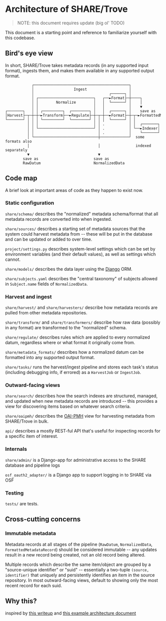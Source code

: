 # Architecture of SHARE/Trove
> NOTE: this document requires update (big ol' TODO)


This document is a starting point and reference to familiarize yourself with this codebase.

## Bird's eye view
In short, SHARE/Trove takes metadata records (in any supported input format),
ingests them, and makes them available in any supported output format.
```
            ┌───────────────────────────────────────────┐
            │                  Ingest                   │
            │                                  ┌──────┐ │
            │ ┌─────────────────────────┐   ┌──►Format├─┼────┐
            │ │        Normalize        │   │  └──────┘ │    │
            │ │                         │   │           │    ▼
┌───────┐   │ │ ┌─────────┐  ┌────────┐ │   │  ┌──────┐ │    save as
│Harvest├─┬─┼─┼─►Transform├──►Regulate├─┼─┬─┼──►Format├─┼─┬─►FormattedMetadataRecord
└───────┘ │ │ │ └─────────┘  └────────┘ │ │ │  └──────┘ │ │
          │ │ │                         │ │ .           │ │  ┌───────┐
          │ │ └─────────────────────────┘ │ .           │ └──►Indexer│
          │ │                             │ .           │    └───────┘
          │ └─────────────────────────────┼─────────────┘  some formats also
          │                               │                indexed separately
          ▼                               ▼
        save as                         save as
        RawDatum                        NormalizedData
```

## Code map

A brief look at important areas of code as they happen to exist now.

### Static configuration

`share/schema/` describes the "normalized" metadata schema/format that all
metadata records are converted into when ingested.

`share/sources/` describes a starting set of metadata sources that the system
could harvest metadata from -- these will be put in the database and can be
updated or added to over time.

`project/settings.py` describes system-level settings which can be set by
environment variables (and their default values), as well as settings
which cannot.

`share/models/` describes the data layer using the [Django](https://www.djangoproject.com/) ORM.

`share/subjects.yaml` describes the "central taxonomy" of subjects allowed
in `Subject.name` fields of `NormalizedData`.

### Harvest and ingest

`share/harvest/` and `share/harvesters/` describe how metadata records
are pulled from other metadata repositories.

`share/transform/` and `share/transformers/` describe how raw data (possibly
in any format) are transformed to the "normalized" schema.

`share/regulate/` describes rules which are applied to every normalized datum,
regardless where or what format it originally come from.

`share/metadata_formats/` describes how a normalized datum can be formatted
into any supported output format.

`share/tasks/` runs the harvest/ingest pipeline and stores each task's status
(including debugging info, if errored) as a `HarvestJob` or `IngestJob`.

### Outward-facing views

`share/search/` describes how the search indexes are structured, managed, and
updated when new metadata records are introduced -- this provides a view for
discovering items based on whatever search criteria.

`share/oaipmh/` describes the [OAI-PMH](https://www.openarchives.org/OAI/openarchivesprotocol.html)
view for harvesting metadata from SHARE/Trove in bulk.

`api/` describes a mostly REST-ful API that's useful for inspecting records for
a specific item of interest.

### Internals

`share/admin/` is a Django-app for administrative access to the SHARE database
and pipeline logs

`osf_oauth2_adapter/` is a Django app to support logging in to SHARE via OSF

### Testing

`tests/` are tests.

## Cross-cutting concerns

### Immutable metadata

Metadata records at all stages of the pipeline (`RawDatum`, `NormalizedData`,
`FormattedMetadataRecord`) should be considered immutable -- any updates 
result in a new record being created, not an old record being altered.

Multiple records which describe the same item/object are grouped by a
"source-unique identifier" or "suid" -- essentially a two-tuple
`(source, identifier)` that uniquely and persistently identifies an item in
the source repository. In most outward-facing views, default to showing only
the most recent record for each suid.

## Why this?
inspired by [this writeup](https://matklad.github.io/2021/02/06/ARCHITECTURE.md.html)
and [this example architecture document](https://github.com/rust-analyzer/rust-analyzer/blob/d7c99931d05e3723d878bea5dc26766791fa4e69/docs/dev/architecture.md)
